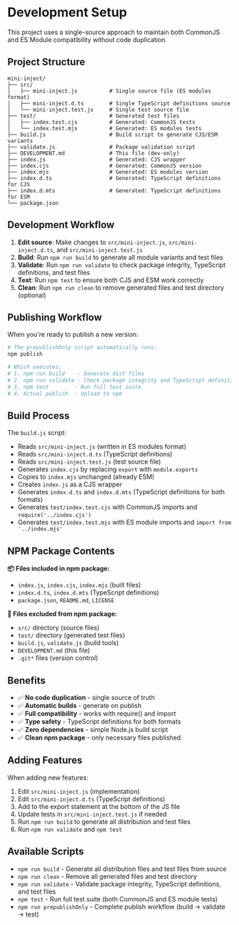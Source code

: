 # Development Setup

This project uses a single-source approach to maintain both CommonJS and ES Module compatibility without code duplication.

## Project Structure

```
mini-inject/
├── src/
│   ├── mini-inject.js          # Single source file (ES modules format)
│   ├── mini-inject.d.ts        # Single TypeScript definitions source
│   └── mini-inject.test.js     # Single test source file
├── test/                       # Generated test files
│   ├── index.test.cjs          # Generated: CommonJS tests
│   └── index.test.mjs          # Generated: ES modules tests
├── build.js                    # Build script to generate CJS/ESM variants
├── validate.js                 # Package validation script
├── DEVELOPMENT.md              # This file (dev-only)
├── index.js                    # Generated: CJS wrapper
├── index.cjs                   # Generated: CommonJS version
├── index.mjs                   # Generated: ES modules version
├── index.d.ts                  # Generated: TypeScript definitions for CJS
├── index.d.mts                 # Generated: TypeScript definitions for ESM
└── package.json
```

## Development Workflow

1. **Edit source**: Make changes to `src/mini-inject.js`, `src/mini-inject.d.ts`, and `src/mini-inject.test.js`
2. **Build**: Run `npm run build` to generate all module variants and test files
3. **Validate**: Run `npm run validate` to check package integrity, TypeScript definitions, and test files
4. **Test**: Run `npm test` to ensure both CJS and ESM work correctly
5. **Clean**: Run `npm run clean` to remove generated files and test directory (optional)

## Publishing Workflow

When you're ready to publish a new version:

```bash
# The prepublishOnly script automatically runs:
npm publish

# Which executes:
# 1. npm run build    - Generate dist files
# 2. npm run validate - Check package integrity and TypeScript definitions
# 3. npm test        - Run full test suite
# 4. Actual publish  - Upload to npm
```

## Build Process

The `build.js` script:

- Reads `src/mini-inject.js` (written in ES modules format)
- Reads `src/mini-inject.d.ts` (TypeScript definitions)
- Reads `src/mini-inject.test.js` (test source file)
- Generates `index.cjs` by replacing `export` with `module.exports`
- Copies to `index.mjs` unchanged (already ESM)
- Creates `index.js` as a CJS wrapper
- Generates `index.d.ts` and `index.d.mts` (TypeScript definitions for both formats)
- Generates `test/index.test.cjs` with CommonJS imports and `require('../index.cjs')`
- Generates `test/index.test.mjs` with ES module imports and `import from '../index.mjs'`

## NPM Package Contents

**📦 Files included in npm package:**

- `index.js`, `index.cjs`, `index.mjs` (built files)
- `index.d.ts`, `index.d.mts` (TypeScript definitions)
- `package.json`, `README.md`, `LICENSE`

**🚫 Files excluded from npm package:**

- `src/` directory (source files)
- `test/` directory (generated test files)
- `build.js`, `validate.js` (build tools)
- `DEVELOPMENT.md` (this file)
- `.git*` files (version control)

## Benefits

- ✅ **No code duplication** - single source of truth
- ✅ **Automatic builds** - generate on publish
- ✅ **Full compatibility** - works with require() and import
- ✅ **Type safety** - TypeScript definitions for both formats
- ✅ **Zero dependencies** - simple Node.js build script
- ✅ **Clean npm package** - only necessary files published

## Adding Features

When adding new features:

1. Edit `src/mini-inject.js` (implementation)
2. Edit `src/mini-inject.d.ts` (TypeScript definitions)
3. Add to the export statement at the bottom of the JS file
4. Update tests in `src/mini-inject.test.js` if needed
5. Run `npm run build` to generate all distribution and test files
6. Run `npm run validate` and `npm test`

## Available Scripts

- `npm run build` - Generate all distribution files and test files from source
- `npm run clean` - Remove all generated files and test directory
- `npm run validate` - Validate package integrity, TypeScript definitions, and test files
- `npm test` - Run full test suite (both CommonJS and ES module tests)
- `npm run prepublishOnly` - Complete publish workflow (build → validate → test)
